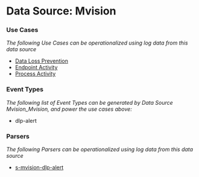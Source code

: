 Data Source: Mvision
====================

### Use Cases

_The following Use Cases can be operationalized using log data from this data source_

* [Data Loss Prevention](usecase_data_loss_prevention.md)
* [Endpoint Activity](usecase_endpoint_activity.md)
* [Process Activity](usecase_process_activity.md)


### Event Types

_The following list of Event Types can be generated by Data Source Mvision_Mvision, and power the use cases above:_

- dlp-alert


### Parsers

_The following Parsers can be operationalized using log data from this data source_

* [s-mvision-dlp-alert](parserContent_s-mvision-dlp-alert.md)
